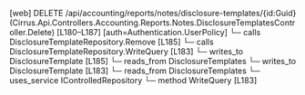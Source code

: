 [web] DELETE /api/accounting/reports/notes/disclosure-templates/{id:Guid}  (Cirrus.Api.Controllers.Accounting.Reports.Notes.DisclosureTemplatesController.Delete)  [L180–L187] [auth=Authentication.UserPolicy]
  └─ calls DisclosureTemplateRepository.Remove [L185]
  └─ calls DisclosureTemplateRepository.WriteQuery [L183]
  └─ writes_to DisclosureTemplate [L185]
    └─ reads_from DisclosureTemplates
  └─ writes_to DisclosureTemplate [L183]
    └─ reads_from DisclosureTemplates
  └─ uses_service IControlledRepository<DisclosureTemplate>
    └─ method WriteQuery [L183]

